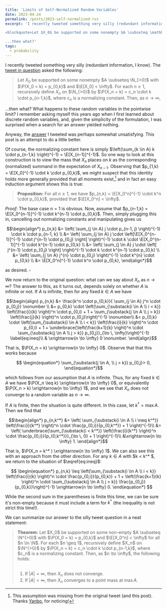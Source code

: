 ```yaml
---
title: 'Limits of Self-Normalized Random Variables'
date: 2023-04-24
permalink: /posts/2023-self-normalized-rvs
excerpt: 'I recently tweeted something very silly (redundant information, I know). The [tweet in question](https://twitter.com/mr_roberts_z/status/1650471367299440641) asked the following:

<blockquote>Let $X_0$ be supported on some nonempty $A \subseteq \mathbb{N}_{>0}$ with $\mathbb{P}(X_0 = k) = p_{0,k}$ and $\mathbb{E}[X_0] < \infty$. For each $n \geq 1$, recursively define $X_n$ on $\mathbb{N}_{>0}$ by $\mathbb{P}(X_n = k) = c_n \cdot k \cdot p_{n-1,k}$, where $c_n$ is a normalizing constant. Then, as $n \to \infty$</blockquote>

...then what?'
tags:
  - probability
---
```

$\newcommand{\N}{\mathbb{N}}$
$\newcommand{\E}{\mathbb{E}}$
$\renewcommand{\P}{\mathbb{P}}$
I recently tweeted something very silly (redundant information, I know). The [tweet in question](https://twitter.com/mr_roberts_z/status/1650471367299440641) asked the following:

> Let $X_0$ be supported on some nonempty $A \subseteq \N_{>0}$ with $\P(X_0 = k) = p_{0,k}$ and $\E[X_0] < \infty$. For each $n \geq 1$, recursively define $X_n$ on $\N_{>0}$ by $\P(X_n = k) = c_n \cdot k \cdot p_{n-1,k}$, where $c_n$ is a normalizing constant. Then, as $n \to \infty$,

...then what? What happens to these random variables in the pointwise limit? I remember asking myself this years ago when I first learned about discrete random variables, and, given the simplicity of the formulation, I was surprised when a search for an answer yielded nothing.

Anyway, the [answer](https://twitter.com/mr_roberts_z/status/1650471533293322240) I tweeted was perhaps somewhat unsatisfying. This post is an attempt to do a little better.

Of course, the normalizing constant here is simply $\left(\sum_{k \in A} k \cdot p_{n-1,k} \right)^{-1} = \E[X_{n-1}]^{-1}$. So one way to look at this construction is to view the mass that $X_n$ places on $k$ as the corresponding (normalized) summand in the expectation of $X_{n-1}$. Observing that $p_{1,k} = \E[X_0]^{-1} \cdot k \cdot p_{0,k}$, we might suspect that this identity holds more generally provided that all moments exist,[^1] and in fact an easy induction argument shows this is true:

> <b>Proposition:</b> For all $n \geq 1$, we have $p_{n,k} = \E[X_0^n]^{-1} \cdot k^n \cdot p_{0,k}$, provided that $\E[X_0^n] < \infty$.

<i>Proof:</i> The base case $n=1$ is obvious. Now, assume that $p_{n-1,k} = \E[X_0^{n-1}]^{-1} \cdot k^{n-1} \cdot p_{0,k}$. Then, simply plugging this in, cancelling out normalizing constants and manipulating gives us

$$\begin{align*} 
p_{n,k} &= \left( \sum_{j \in A} j \cdot p_{n-1, j} \right)^{-1} \cdot k \cdot p_{n-1, k} \\
&= \left( \sum_{j \in A} j \cdot \left[\E[X_0^{n-1}]^{-1} \cdot j^{n-1} \cdot p_{0,j} \right] \right)^{-1} \cdot k \cdot \E[X_0^{n-1}]^{-1} \cdot k^{n-1} \cdot p_{0,k} \\
&= \left( \sum_{j \in A} j \cdot \left[ j^{n-1} \cdot p_{0,j} \right] \right)^{-1} \cdot k  \cdot k^{n-1} \cdot p_{0,k} \\
&= \left( \sum_{j \in A} j^{n} \cdot p_{0,j} \right)^{-1} \cdot  k^{n} \cdot p_{0,k} \\
&= \E[X_0^n]^{-1} \cdot k^n \cdot p_{0,k},
\end{align*}$$

as desired. $\square$

We now return to the original question: what can we say about $X_n$ as $n \to \infty$? The answer to this, as it turns out, depends solely on whether $A$ is infinite or not. If $A$ is infinite, then for any fixed $k \in A$ we have

$$\begin{align}
p_{n,k} &= \frac{k^n \cdot p_{0,k}}{ \sum_{j \in A} j^n \cdot p_{0,j}} \nonumber \\
&= p_{0,k} \cdot \left(\sum_{\substack{i \in A \\ i < k}} \left(\frac{i}{k} \right)^n \cdot p_{0,i} + 1 +  \sum_{\substack{j \in A \\ j > k}} \left(\frac{j}{k} \right)^n \cdot p_{0,j}\right)^{-1} \nonumber\\
&< p_{0,k} \cdot \left(\sum_{\substack{i \in A \\ i < k}} \left(\frac{i}{k} \right)^n \cdot p_{0,i} + 1 +  \underbrace{\left(\frac{k+1}{k} \right)^n \cdot \sum_{\substack{j \in A \\ j > k}} p_{0,j}}_{\to \, \infty}\right)^{-1} \label{eq:ineq}\\
& \xrightarrow{n \to \infty} 0 \nonumber.
\end{align}$$

That is, $\P(X_n = k) \xrightarrow{n \to \infty} 0$. Observe that that this works because 

$$ \begin{equation*} \sum_{\substack{j \in A, \\ j > k}} p_{0,j}> 0, \end{equation*}$$

which follows from our assumption that $A$ is infinite. Thus, for any fixed $k \in A$ we have $\P(X_n \leq k) \xrightarrow{n \to \infty} 0$, or equivalently $\P(X_n > k) \xrightarrow{n \to \infty} 1$, and we see that $X_n$ does not converge to a random variable as $n \to \infty$. 

If $A$ is finite, then the situation is quite different. In this case, let $k^* = \max A$. Then we find that 

$$\begin{align*}
p_{n,k^*} &=  \left( \sum_{\substack{i \in A \\ i \neq k^*}} \left(\frac{i}{k^*} \right)^n \cdot \frac{p_{0,i}}{p_{0,k^*}} + 1 \right)^{-1}\\
&= \left( \underbrace{\sum_{\substack{i < k^*}} \left(\frac{i}{k^*} \right)^n \cdot \frac{p_{0,i}}{p_{0,k^*}}}_{\to \, 0} + 1 \right)^{-1}\\
&\xrightarrow{n \to \infty} 1.
\end{align*}$$

That is, $\P(X_n = k^* ) \xrightarrow{n \to \infty} 1$. We can also see this with an approach from the other direction. For any $k \in A$ with $k < k^* $, we return to the situation of $\eqref{eq:ineq}$: 

$$ \begin{equation*} p_{n,k} \leq \left(\sum_{\substack{i \in A \\ i < k}} \left(\frac{i}{k} \right)^n \cdot \frac{p_{0,i}}{p_{0,k}} + 1 +  \left(\frac{k+1}{k} \right)^n \cdot \sum_{\substack{j \in A \\ j > k}} \frac{p_{0,j}}{p_{0,k}}\right)^{-1} \xrightarrow{n \to \infty} 0. \end{equation*} $$

While the second sum in the parentheses is finite this time, we can be sure it's non-empty because it must include a term for $k^*$ (the inequality is not strict this time!).

We can summarize our answer to the silly tweet question in a neat statement:

<blockquote><b>Theorem:</b> Let $X_0$ be supported on some non-empty $A \subseteq \N^{>0}$ with $\P(X_0 = k) = p_{0,k}$ and $\E[X_0^n] < \infty$ for all $n \in \N$. For each $n \geq 1$, recursively define $X_n$ on $\N^{>0}$ by $\P(X_n = k) = c_n \cdot k \cdot p_{n-1,k}$, where $c_n$ is a normalizing constant. Then, as $n \to \infty$, the following holds:<br><br>

1) If $|A| = \infty$, then $X_n$ does not converge.<br> 
2) If $|A| < \infty$, then $X_n$ converges to a point mass at $\max A$. </blockquote>

[^1]: This assumption was missing from the original tweet (and this post). Thanks [Yanbo](https://yanbotang.github.io/), for noticing!